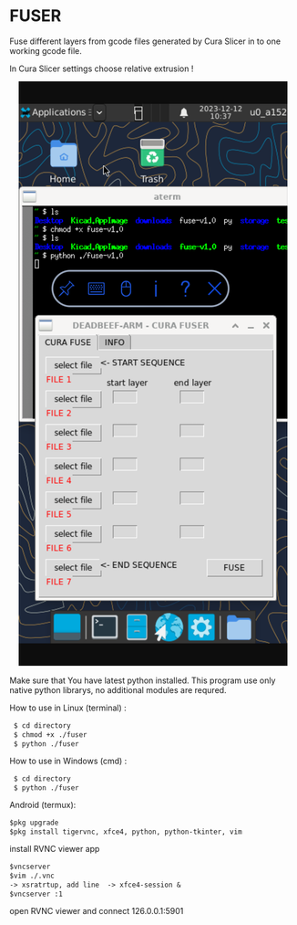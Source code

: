 # FUSER
Fuse different layers from gcode files generated by Cura Slicer in to one working gcode file.

In Cura Slicer settings choose relative extrusion !

<p align="center">
  <img src="https://raw.githubusercontent.com/0xDEADBEEF-ARM/FUSER/main/Fuse.png" alt="Fuser"/>
</p>

Make sure that You have latest python installed. This program use only native python librarys, no additional modules are requred.

How to use in Linux (terminal) :

     $ cd directory
     $ chmod +x ./fuser
     $ python ./fuser 
     
How to use in Windows (cmd) :

     $ cd directory
     $ python ./fuser

Android (termux):

    $pkg upgrade
    $pkg install tigervnc, xfce4, python, python-tkinter, vim
 
  install RVNC viewer app

    $vncserver
    $vim ./.vnc
    -> xsratrtup, add line  -> xfce4-session &   
    $vncserver :1

  open RVNC viewer and connect 126.0.0.1:5901

    
